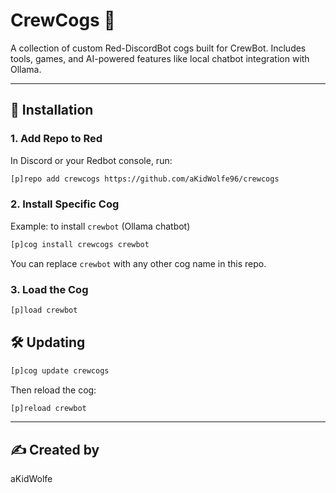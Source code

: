 # CrewCogs 🔧
A collection of custom Red-DiscordBot cogs built for CrewBot. Includes tools, games, and AI-powered features like local chatbot integration with Ollama.

---

## 🚀 Installation

### 1. Add Repo to Red
In Discord or your Redbot console, run:

```bash
[p]repo add crewcogs https://github.com/aKidWolfe96/crewcogs
```

### 2. Install Specific Cog
Example: to install `crewbot` (Ollama chatbot)

```bash
[p]cog install crewcogs crewbot
```

You can replace `crewbot` with any other cog name in this repo.

### 3. Load the Cog

```bash
[p]load crewbot
```

## 🛠 Updating

```bash
[p]cog update crewcogs
```

Then reload the cog:

```bash
[p]reload crewbot
```
---

## ✍️ Created by
aKidWolfe
